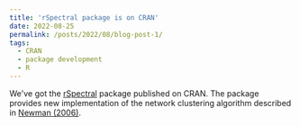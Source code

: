 ```yaml
---
title: 'rSpectral package is on CRAN'
date: 2022-08-25
permalink: /posts/2022/08/blog-post-1/
tags:
  - CRAN
  - package development
  - R
---
```


We've got the [rSpectral](https://cran.r-project.org/web/packages/rSpectral/index.html) package published on CRAN. The package provides new implementation of the network clustering algorithm described in [Newman (2006)](https://dx.doi.org/10.1103/PhysRevE.74.036104).